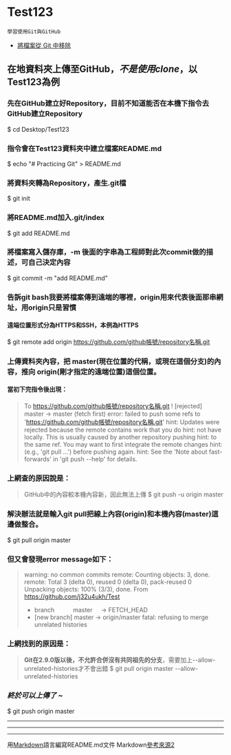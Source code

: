 # Test123
`學習使用Git與GitHub`

* [將檔案從 Git 中移除](https://mtr04-note.coderbridge.io/2020/08/09/about-git-deletefile/)

## 在地資料夾上傳至GitHub，*不是使用clone*，以Test123為例
### 先在GitHub建立好Repository，目前不知道能否在本機下指令去GitHub建立Repository
$ cd Desktop/Test123

### 指令會在Test123資料夾中建立檔案README.md
$ echo "# Practicing Git" > README.md

### 將資料夾轉為Repository，產生.git檔
$ git init

### 將README.md加入.git/index
$ git add README.md

### 將檔案寫入儲存庫，-m 後面的字串為工程師對此次commit做的描述，可自己決定內容
$ git commit -m "add README.md"

### 告訴git bash我要將檔案傳到遠端的哪裡，origin用來代表後面那串網址，用origin只是習慣
#### 遠端位置形式分為HTTPS和SSH，本例為HTTPS
$ git remote add origin https://github.com/github帳號/repository名稱.git

### 上傳資料夾內容，把 master(現在位置的代稱，或現在這個分支)的內容，推向 origin(剛才指定的遠端位置)這個位置。
#### 當初下完指令後出現：
> To https://github.com/github帳號/repository名稱.git
>  ! [rejected]        master -> master (fetch first)
> error: failed to push some refs to 'https://github.com/github帳號/repository名稱.git'
> hint: Updates were rejected because the remote contains work that you do
> hint: not have locally. This is usually caused by another repository pushing
> hint: to the same ref. You may want to first integrate the remote changes
> hint: (e.g., 'git pull ...') before pushing again.
> hint: See the 'Note about fast-forwards' in 'git push --help' for details.
### 上網查的原因說是：
> GitHub中的內容較本機內容新，因此無法上傳
$ git push -u origin master

### 解決辦法就是輸入git pull把線上內容(origin)和本機內容(master)這邊做整合。
$ git pull origin master

### 但又會發現error message如下：
> warning: no common commits
> remote: Counting objects: 3, done.
> remote: Total 3 (delta 0), reused 0 (delta 0), pack-reused 0
> Unpacking objects: 100% (3/3), done.
> From https://github.com/j32u4ukh/Test
>  * branch            master     -> FETCH_HEAD
>  * [new branch]      master     -> origin/master
> fatal: refusing to merge unrelated histories

### 上網找到的原因是：
> **Git在2.9.0版以後，不允許合併沒有共同祖先的分支**，需要加上--allow-unrelated-histories才不會出錯
$ git pull origin master --allow-unrelated-histories

### ___終於可以上傳了 ~___
$ git push origin master

***
---
___
用[Markdown](https://read01.com/zh-tw/J848LL.html#.WuU_q4hubIU)語言編寫README.md文件
Markdown[參考來源2](https://kingofamani.gitbooks.io/git-teach/content/chapter_6_gitbook/markdown.html)

